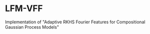 # LFM-VFF
Implementation of "Adaptive RKHS Fourier Features for Compositional Gaussian Process Models"
